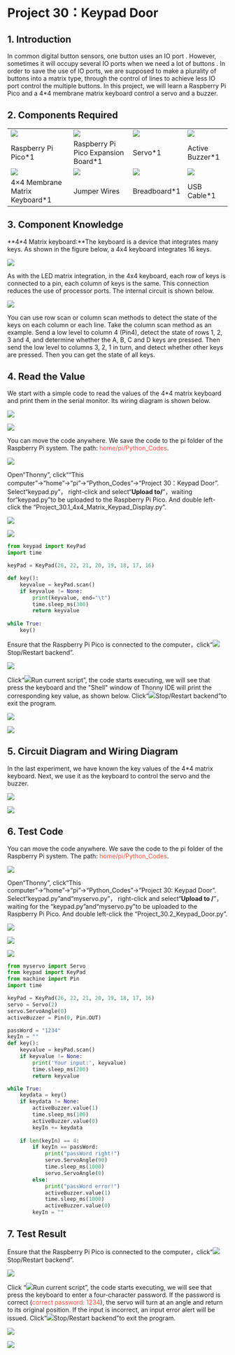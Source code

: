 # Project 30：Keypad Door

## 1. Introduction
    
In common digital button sensors, one button uses an IO port . However, sometimes it will occupy several IO ports when we need a lot of buttons . In order to save the use of IO ports, we are supposed to make a plurality of buttons into a matrix type, through the control of lines to achieve less IO port control the multiple buttons. In this project, we will learn a Raspberry Pi Pico and a 4\*4 membrane matrix keyboard control a servo and a buzzer.   
    
## 2. Components Required

<table>
<tbody>
<tr class="odd">
<td><img src="https://raw.githubusercontent.com/keyestudio/KS3025-KS3025F-Keyestudio-Raspberry-Pi-Pico-Learning-Kit-Complete-Edition-Raspberry-Pi/master/media/ea74681ffd2116a2434692d34c25e829.jpeg" /></td>
<td><img src="https://raw.githubusercontent.com/keyestudio/KS3025-KS3025F-Keyestudio-Raspberry-Pi-Pico-Learning-Kit-Complete-Edition-Raspberry-Pi/master/media/bbed91c0b45fcafc7e7163bfeabf68f9.png" /></td>
<td><img src="https://raw.githubusercontent.com/keyestudio/KS3025-KS3025F-Keyestudio-Raspberry-Pi-Pico-Learning-Kit-Complete-Edition-Raspberry-Pi/master/media/cd0bc424e9916881a1a903793821a042.png" /></td>
<td><img src="https://raw.githubusercontent.com/keyestudio/KS3025-KS3025F-Keyestudio-Raspberry-Pi-Pico-Learning-Kit-Complete-Edition-Raspberry-Pi/master/media/4b4f653a76a82a3b413855493cc58fba.png" /></td>
</tr>
<tr class="even">
<td>Raspberry Pi Pico*1</td>
<td>Raspberry Pi Pico Expansion Board*1</td>
<td>Servo*1</td>
<td>Active Buzzer*1</td>
</tr>
<tr class="odd">
<td><img src="https://raw.githubusercontent.com/keyestudio/KS3025-KS3025F-Keyestudio-Raspberry-Pi-Pico-Learning-Kit-Complete-Edition-Raspberry-Pi/master/media/fcd187eb009098d691927511606c991b.jpeg" /></td>
<td><img src="https://raw.githubusercontent.com/keyestudio/KS3025-KS3025F-Keyestudio-Raspberry-Pi-Pico-Learning-Kit-Complete-Edition-Raspberry-Pi/master/media/e9a8d050105397bb183512fb4ffdd2f6.png" /></td>
<td><img src="https://raw.githubusercontent.com/keyestudio/KS3025-KS3025F-Keyestudio-Raspberry-Pi-Pico-Learning-Kit-Complete-Edition-Raspberry-Pi/master/media/e380dd26e4825be9a768973802a55fe6.png" /></td>
<td><img src="https://raw.githubusercontent.com/keyestudio/KS3025-KS3025F-Keyestudio-Raspberry-Pi-Pico-Learning-Kit-Complete-Edition-Raspberry-Pi/master/media/7dcbd02995be3c142b2f97df7f7c03ce.png" /></td>
</tr>
<tr class="even">
<td>4×4 Membrane Matrix Keyboard*1</td>
<td>Jumper Wires</td>
<td>Breadboard*1</td>
<td>USB Cable*1</td>
</tr>
</tbody>
</table>

## 3. Component Knowledge
    
**4\*4 Matrix keyboard:**The keyboard is a device that integrates many keys. As shown in the figure below, a 4x4 keyboard integrates 16 keys.
    
![](../media/fcd187eb009098d691927511606c991b.jpeg)
    
As with the LED matrix integration, in the 4x4 keyboard, each row of keys is connected to a pin, each column of keys is the same. This connection reduces the use of processor ports. The internal circuit is shown below.
    
![](../media/5ebdacba906622079e0ef41dc1ea3fdf.png)

You can use row scan or column scan methods to detect the state of the keys on each column or each line. Take the column scan method as an example. Send a low level to column 4 (Pin4), detect the state of rows 1, 2, 3 and 4, and determine whether the A, B, C and D keys are pressed. Then send the low level to columns 3, 2, 1 in turn, and detect whether other keys are pressed. Then you can get the state of all keys.

## 4. Read the Value
    
We start with a simple code to read the values of the 4\*4 matrix keyboard and print them in the serial monitor. Its wiring diagram is shown below.

![](../media/a673f15964984f61170e2d7690e959c1.png)

![](../media/681be86e91946320131d4b11b12b77c2.png)

You can move the code anywhere. We save the code to the pi folder of the Raspberry Pi system. The path: <span style="color: rgb(255, 76, 65);">home/pi/Python_Codes</span>.

![](../media/ae27830403a2f741aa9b725e5324c215.png)

Open“Thonny”, click““This computer”→“home”→“pi”→“Python_Codes”→“Project 30：Keypad Door”. Select“keypad\.py”， right-click and select“**Upload to/**”，waiting for“keypad\.py”to be uploaded to the Raspberry Pi Pico. And double left-click the “Project\_30.1\_4x4\_Matrix\_Keypad\_Display.py”.

![](../media/c4d046451636785aceaf76363e97c840.png)

![](../media/f237f6866078b8d0b1ef57ca81a3e033.png)

```Python
from keypad import KeyPad
import time

keyPad = KeyPad(26, 22, 21, 20, 19, 18, 17, 16)

def key():
    keyvalue = keyPad.scan()
    if keyvalue != None:
        print(keyvalue, end="\t")
        time.sleep_ms(300)
        return keyvalue
            
while True:
    key()
```

Ensure that the Raspberry Pi Pico is connected to the computer，click“![](../media/ec00367ea605788eab454cd176b94c7b.png)Stop/Restart backend”.

![](../media/d10351557dff02fae49a55736ad60c64.png)

Click“![](../media/bb4d9305714a178069d277b20e0934b7.png)Run current script”, the code starts executing, we will see that press the keyboard and the "Shell" window of Thonny IDE will print the corresponding key value, as shown below.
Click“![](../media/ec00367ea605788eab454cd176b94c7b.png)Stop/Restart backend”to exit the program.

![](../media/72e61f6e93deb8d49de105bcc05fe91d.png)

![](../media/2f82f861d68daaaad8085b6a1bcc2e8d.png)

## 5. Circuit Diagram and Wiring Diagram 

In the last experiment, we have known the key values of the 4\*4 matrix keyboard. Next, we use it as the keyboard to control the servo and the buzzer.  

![](../media/f08b9ee128bc06300b3f8a05c73c2375.png)

![](../media/ccb5914d82d2b220e8a6afb944d13c54.png)

## 6. Test Code 

You can move the code anywhere. We save the code to the pi folder of the Raspberry Pi system. The path: <span style="color: rgb(255, 76, 65);">home/pi/Python_Codes</span>.

![](../media/ae27830403a2f741aa9b725e5324c215.png)

Open“Thonny”, click“This computer”→“home”→“pi”→“Python_Codes”→“Project 30: Keypad Door”. Select“keypad\.py”and“myservo\.py”， right-click and select“**Upload to /**”，waiting for the “keypad\.py”and“myservo\.py”to be uploaded to the Raspberry Pi Pico. And double left-click the “Project\_30.2\_Keypad\_Door.py”.

![](../media/c4d046451636785aceaf76363e97c840.png)

![](../media/e80974610fb3eeb44cc6f477194ff988.png)

![](../media/fe3fc82fefe61bcf1c50673a587263ad.png)

```Python
from myservo import Servo
from keypad import KeyPad
from machine import Pin
import time

keyPad = KeyPad(26, 22, 21, 20, 19, 18, 17, 16)
servo = Servo(2)
servo.ServoAngle(0)
activeBuzzer = Pin(0, Pin.OUT)

passWord = "1234"
keyIn = ""
def key():
    keyvalue = keyPad.scan()
    if keyvalue != None:
        print('Your input:', keyvalue)
        time.sleep_ms(200)
        return keyvalue

while True:
    keydata = key()
    if keydata != None:
        activeBuzzer.value(1)
        time.sleep_ms(100)
        activeBuzzer.value(0)
        keyIn += keydata 
        
    if len(keyIn) == 4:
        if keyIn == passWord:
            print("passWord right!")
            servo.ServoAngle(90)
            time.sleep_ms(1000)
            servo.ServoAngle(0)
        else:
            print("passWord error!")
            activeBuzzer.value(1)
            time.sleep_ms(1000)
            activeBuzzer.value(0)
        keyIn = ""
```
## 7. Test Result
    
Ensure that the Raspberry Pi Pico is connected to the computer，click“![](../media/ec00367ea605788eab454cd176b94c7b.png)Stop/Restart backend”.

![](../media/2b0a89e85313aa89a17628d807ec7418.png)

Click “![](../media/bb4d9305714a178069d277b20e0934b7.png)Run current script”, the code starts executing, we will see that press the keyboard to enter a four-character password. If the password is correct (<span style="color: rgb(255, 76, 65);">correct password: 1234</span>), the servo will turn at an angle and return to its original position. If the input is incorrect, an input error alert will be issued. 
Click“![](../media/ec00367ea605788eab454cd176b94c7b.png)Stop/Restart backend”to exit the program.

![](../media/198bf22c98c3b00988cd49521bd35c6d.png)

![](../media/d45bd766b2b2630219f8bef283a07417.png)

